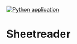 [![Python application](https://github.com/chris-ca/sheetreader/actions/workflows/python-app.yml/badge.svg)](https://github.com/chris-ca/sheetreader/actions/workflows/python-app.yml)

# Sheetreader
